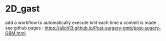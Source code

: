 # 2D_gast

add a workflow to automatically execute knit each time a commit is made .  
see github pages : https://alich13.github.io/Post-surgery-gmb/post-sugery-GBM.html